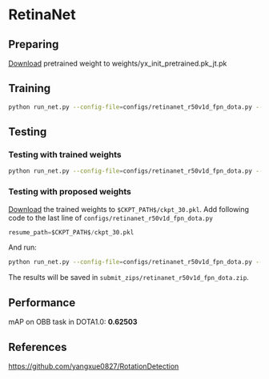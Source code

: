 # RetinaNet

## Preparing
<a href="https://cloud.tsinghua.edu.cn/f/6b5db5fdd5304a5abf19/">Download</a> pretrained weight to weights/yx_init_pretrained.pk_jt.pk 

## Training
```sh
python run_net.py --config-file=configs/retinanet_r50v1d_fpn_dota.py --task=train
```

## Testing
### Testing with trained weights
```sh
python run_net.py --config-file=configs/retinanet_r50v1d_fpn_dota.py --task=test
```
### Testing with proposed weights
<a href="https://cloud.tsinghua.edu.cn/f/f12bb566d4be43bfbdc7/">Download</a> the trained weights to `$CKPT_PATH$/ckpt_30.pkl`.
Add following code to the last line of `configs/retinanet_r50v1d_fpn_dota.py`
```python
resume_path=$CKPT_PATH$/ckpt_30.pkl
```
And run:
```sh
python run_net.py --config-file=configs/retinanet_r50v1d_fpn_dota.py --task=test
```
The results will be saved in `submit_zips/retinanet_r50v1d_fpn_dota.zip`.

## Performance
mAP on OBB task in DOTA1.0: <b>0.62503</b>

## References
https://github.com/yangxue0827/RotationDetection